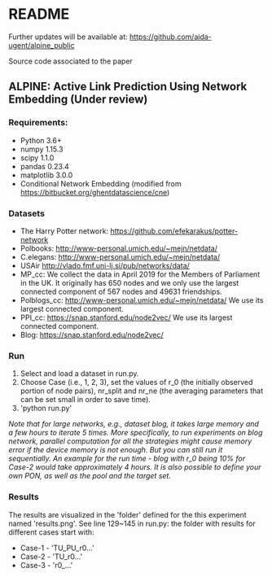 # README #

Further updates will be available at: https://github.com/aida-ugent/alpine_public

Source code associated to the paper
## ALPINE: Active Link Prediction Using Network Embedding (Under review)

### Requirements:
* Python 3.6+
* numpy 1.15.3
* scipy 1.1.0
* pandas 0.23.4
* matplotlib 3.0.0
* Conditional Network Embedding (modified from https://bitbucket.org/ghentdatascience/cne)


### Datasets
* The Harry Potter network: https://github.com/efekarakus/potter-network
* Polbooks: http://www-personal.umich.edu/~mejn/netdata/
* C.elegans: http://www-personal.umich.edu/~mejn/netdata/
* USAir http://vlado.fmf.uni-lj.si/pub/networks/data/
* MP_cc: We collect the data in April 2019 for the Members of Parliament in the UK. It originally has 650 nodes and we only use the largest connected component of 567 nodes and 49631 friendships.
* Polblogs_cc: http://www-personal.umich.edu/~mejn/netdata/ We use its largest connected component.
* PPI_cc: https://snap.stanford.edu/node2vec/ We use its largest connected component.
* Blog: https://snap.stanford.edu/node2vec/

### Run
1. Select and load a dataset in run.py.
2. Choose Case (i.e., 1, 2, 3), set the values of r_0 (the initially observed portion of node pairs), nr_split and nr_ne (the averaging parameters that can be set small in order to save time).
3. 'python run.py'

*Note that for large networks, e.g., dataset blog, it takes large memory and a few hours to iterate 5 times. More specifically, to run experiments on blog network, parallel computation for all the strategies might cause memory error if the device memory is not enough. But you can still run it sequentially. An example for the run time - blog with r_0 being 10% for Case-2 would take approximately 4 hours. It is also possible to define your own PON, as well as the pool and the target set.*


### Results
The results are visualized in the 'folder' defined for the this experiment named 'results.png'. See line 129~145 in run.py: the folder with results for different cases start with:

* Case-1 - 'TU_PU_r0...'
* Case-2 - 'TU_r0...'
* Case-3 - 'r0_...'

